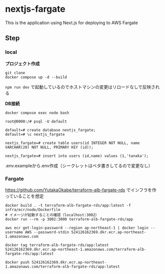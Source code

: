 # nextjs-fargate
This is the application using Next.js for deploying to AWS Fargate

## Step
### local
**プロジェクト作成**
```
git clone
docker compose up -d --build
```
`npm run dev` で起動しているのでホストマシンの変更はリロードなしで反映される

**DB接続**
```
docker compose exec node bash

root@0000:/# psql -U default

default=# create database nextjs_fargate;
default=# \c nextjs_fargate

nextjs_fargate=# create table users(id INTEGER NOT NULL, name VARCHAR(20) NOT NULL, PRIMARY KEY (id));

nextjs_fargate=# insert into users (id,name) values (1,'tanaka');
```
.env.exampleから.env作成（シークレットはベタ書きしてるので変更なし）

### Fargate
https://github.com/YutakaOkabe/terraform-alb-fargate-rds でインフラを作っていることを想定
```
docker build . -t terraform-alb-fargate-rds/app:latest -f infra/ecr/node/Dockerfile
# イメージが起動することの確認（localhost:3002）
docker run --rm -p 3002:3000 terraform-alb-fargate-rds/app

aws ecr get-login-password --region ap-northeast-1 | docker login --username AWS --password-stdin 524126162369.dkr.ecr.ap-northeast-1.amazonaws.com

docker tag terraform-alb-fargate-rds/app:latest 524126162369.dkr.ecr.ap-northeast-1.amazonaws.com/terraform-alb-fargate-rds/app:latest

docker push 524126162369.dkr.ecr.ap-northeast-1.amazonaws.com/terraform-alb-fargate-rds/app:latest
```
